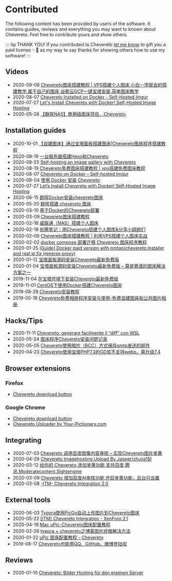 # Contributed

The following content has been provided by users of the software. It contains guides, reviews and everything you may want to known about Chevereto. Feel free to contribute yours and show others.

::: tip THANK YOU!
If you contributed to Chevereto [let me know](https://chevereto.com/contact) to gift you a paid license ✨🎁 as my way to say thanks for showing others how to use my software!
:::

## Videos

- 2020-09-08 [Chevereto图床搭建教程 | VPS搭建个人图床 小白一学就会的搭建教学 属于自己的图床 谷歌云GCP一键宝塔安装 简单图床教学](https://www.youtube.com/watch?v=QLa9VC1r94A)
- 2020-08-07 [Chevereto Installed on Docker - Self-Hosted Imgur](https://www.youtube.com/watch?v=SO4Mt0ikukY)
- 2020-07-27 [Let's Install Chevereto with Docker! Self-Hosted Image Hosting](https://www.youtube.com/watch?v=zcliC-QIVgE)
- 2020-05-28 [【群晖NAS】商用级图床项目，Chevereto](https://www.youtube.com/watch?v=h26LpCaBXiY)

## Installation guides

- 2020-10-01 [【自建图床】通过宝塔面板搭建图床|Chevereto图床程序搭建教程](https://zhujiget.com/5465.html)
- 2020-09-19 [一台服务器搭建Hexo和Chevereto](https://blog.shenyuanluo.com/ConfigHexoAndChevereto.html)
- 2020-08-25 [Self-hosting an image gallery with Chevereto](https://tech.davidfield.co.uk/self-hosted-image-gallery-with-chevereto/)
- 2020-08-19 [Chevereto免费图床搭建教程 | vps搭建免费图床教程](https://chens.life/How-to-build-a-free-image-bed.html)
- 2020-08-07 [Chevereto on Docker – Self-hosted Imgur](https://dbtechreviews.com/2020/08/chevereto-on-docker-self-hosted-imgur/)
- 2020-08-04 [使用 Docker 安装 Chevereto](https://juejin.im/post/6857029114718355463)
- 2020-07-27 [Let’s Install Chevereto with Docker! Self-Hosted Image Hosting](https://geeked.host/lets-install-chevereto-with-docker-self-hosted-image-hosting/)
- 2020-06-15 [群晖Docker安装chevereto图床](https://cloud.tencent.com/developer/article/1645239)
- 2020-05-20 [群晖搭建 chevereto 图床](https://post.smzdm.com/p/a3gvxnon/)
- 2020-03-10 [基于Docker的Chevereto部署](https://www.zhuxiaolong.xyz/2020/03/10/%E5%9F%BA%E4%BA%8EDocker%E7%9A%84Chevereto%E9%83%A8%E7%BD%B2/#Docker-Compose-%E5%AE%89%E8%A3%85)
- 2020-03-09 [Chevereto图床搭建教程](https://www.dqzboy.com/chevereto%E5%9B%BE%E5%BA%8A%E6%90%AD%E5%BB%BA%E6%95%99%E7%A8%8B)
- 2020-02-18 [威联通（NAS）搭建个人图床](https://juejin.im/post/6844904067236364295)
- 2020-02-18 [折腾笔记：用Chevereto搭建个人图库&分享小姐姐们](https://www.littlemodesty.com/website-building/use-chevereto-to-build-a-self-hosted-image-home/)
- 2020-02-06 [Chevereto图床搭建教程 | 利用VPS搭建个人图床实战](https://merlinblog.xyz/wiki/chevereto.html)
- 2020-02-02 [docker compose 部署迁移 Chevereto 图床程序教程](https://www.ioiox.com/archives/80.html)
- 2020-01-25 [[Guide] Docker paid version with nmtan/chevereto:installer and real ip fix (reverse proxy)](https://chevereto.com/community/threads/guide-docker-paid-version-with-nmtan-chevereto-installer-and-real-ip-fix-reverse-proxy.11887/)
- 2020-01-12 [宝塔面板源码安装Chevereto最新免费版](https://www.sevesum.com/221.html)
- 2020-01-04 [宝塔面板源码安装Chevereto最新免费版 – 算是靠谱的图床解决方案之一](https://www.daniao.org/7882.html)
- 2019-11-04 [在宝塔环境下安装Chevereto最新免费版](https://sunsea.im/bt-install-Chevereto-Free.html)
- 2019-11-01 [CentOS下使用Docker搭建Chevereto图床](https://www.qinayu.cn/posts/1e84ba96.html)
- 2019-08-29 [Chevereto安装教程](https://yremp.live/chevereto/)
- 2019-05-18 [Chevereto免费相册程序安装与使用-免费自建图床和公共图片相册](https://wzfou.com/chevereto/)

## Hacks/Tips

- 2020-11-11 [Chevereto: generare facilmente il “diff” con WSL](https://gioxx.org/2020/09/11/chevereto-generare-facilmente-il-diff-con-wsl/)
- 2020-05-24 [图床程序Chevereto安装问题记录](https://xiaodongxier.com/119.html)
- 2020-05-05 [Chevereto使用暗抄（BCC）方式保存smtp发送的邮件](https://madlax.pw/2020/05/379.html)
- 2020-04-23 [Chevereto使用宝塔PHP7.3的GD库不支持webp，需升级7.4](https://madlax.pw/2020/04/375.html)

## Browser extensions

### Firefox

- [Chevereto download button](https://addons.mozilla.org/en-US/firefox/addon/chevereto-download-button/)

### Google Chrome

- [Chevereto download button](https://chrome.google.com/webstore/detail/chevereto-download-button/lgcgmhfenjjeghjipookhcplpifakgcd)
- [Chevereto Uploader by Your-Pictionary.com](https://chrome.google.com/webstore/detail/chevereto-uploader-by-you/memndahppdnephfcpklgnldajahnahfo/related)

## Integrating

- 2020-07-03 [Chevereto 调用百度图像内容审核 – 实现Chevereto图片鉴黄](http://www.nutongsun.com/9947.html)
- 2020-04-29 [Chevereto Imagehosting Upload By Jasper(zhujia18)](https://discuss.flarum.org/d/23585-chevereto-imagehosting-upload)
- 2020-03-12 [给你的 Chevereto 添加鉴黄功能,支持百度,腾讯,Moderatecontent,Sightengine](https://alone88.cn/archives/804.html)
- 2020-03-09 [Chevereto 增加百度AI审核功能,开启鉴黄功能，后台可设置](https://alone88.cn/archives/796.html)
- 2020-03-08 [-ITM- Chevereto Integration 2.0](https://github.com/McAtze/-ITM-CheveretoIntegration)

## External tools

- 2020-06-03 [Typora使用PicGo自动上传图片到Chevereto图床](https://www.zzhyun.com/2020/06/03/159/)
- 2020-05-22 [[ITM] Chevereto Integration - XenForo 2.1](https://chevereto.com/community/threads/itm-chevereto-integration-xenforo-2-1.12234/)
- 2020-04-18 [Mac uPic-Chevereto图床配置教程](https://www.sukeycz.com/course/uPic-Chevereto-imageuploads)
- 2020-02-26 [typora + chevereto之博客图片终极解决方法](http://guiu.xyz/p/c90ee787.html)
- 2020-01-22 [uPic 图床配置教程 - Chevereto](https://xiaodongxier.com/118.html)
- 2019-08-17 [Chevereto也能用QQ、GitHub、微博登陆啦](https://doge.uk/coding/chevereto-qq-login.html)

## Reviews

- 2020-01-10 [Chevereto: Bilder Hosting für den eigenen Server](https://www.youtube.com/watch?v=wriVgnEfJ0Y)
